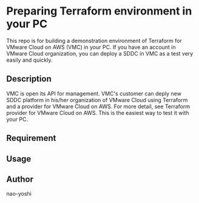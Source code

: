 # Preparing Terraform environment in your PC
This repo is for building a demonstration environment of Terraform for VMware Cloud on AWS (VMC) in your PC. If you have an account in VMware Cloud organization, you can deploy a SDDC in VMC as a test very easily and quickly. 

## Description
VMC is open its API for management. VMC's customer can deply new SDDC platform in his/her organization of VMware Cloud using Terraform and a provider for VMware Cloud on AWS. For more detail, see Terraform provider for VMware Cloud on AWS. This is the easiest way to test it with your PC.

## Requirement

## Usage

## Author
nao-yoshi
